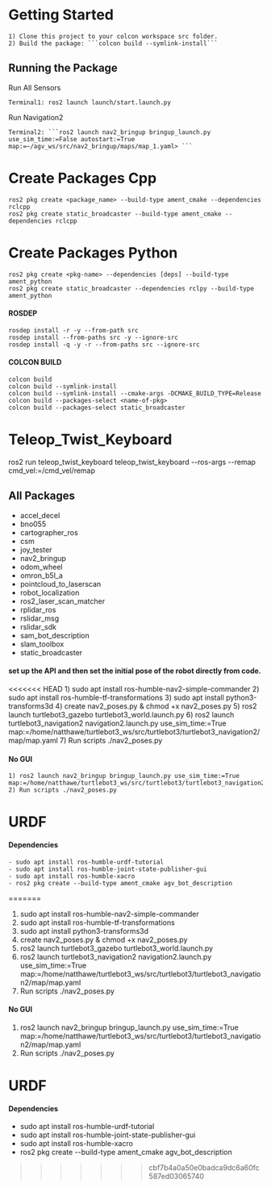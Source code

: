 # Getting Started
    1) Clone this project to your colcon workspace src folder.
    2) Build the package: ```colcon build --symlink-install```

## Running the Package

Run All Sensors
    
    Terminal1: ros2 launch launch/start.launch.py

Run Navigation2
    
    Terminal2: ```ros2 launch nav2_bringup bringup_launch.py use_sim_time:=False autostart:=True map:=~/agv_ws/src/nav2_bringup/maps/map_1.yaml> ```    


# Create Packages Cpp
    ros2 pkg create <package_name> --build-type ament_cmake --dependencies rclcpp
    ros2 pkg create static_broadcaster --build-type ament_cmake --dependencies rclcpp

# Create Packages Python
    ros2 pkg create <pkg-name> --dependencies [deps] --build-type ament_python
    ros2 pkg create static_broadcaster --dependencies rclpy --build-type ament_python

#### ROSDEP
    rosdep install -r -y --from-path src
    rosdep install --from-paths src -y --ignore-src
    rosdep install -q -y -r --from-paths src --ignore-src

#### COLCON BUILD
    colcon build
    colcon build --symlink-install
    colcon build --symlink-install --cmake-args -DCMAKE_BUILD_TYPE=Release
    colcon build --packages-select <name-of-pkg>
    colcon build --packages-select static_broadcaster
    
# Teleop_Twist_Keyboard
ros2 run teleop_twist_keyboard teleop_twist_keyboard --ros-args --remap cmd_vel:=/cmd_vel/remap


## All Packages
- accel_decel
- bno055
- cartographer_ros
- csm
- joy_tester
- nav2_bringup
- odom_wheel
- omron_b5l_a
- pointcloud_to_laserscan
- robot_localization
- ros2_laser_scan_matcher
- rplidar_ros
- rslidar_msg
- rslidar_sdk
- sam_bot_description
- slam_toolbox
- static_broadcaster

#### set up the API and then set the initial pose of the robot directly from code.
<<<<<<< HEAD
    1) sudo apt install ros-humble-nav2-simple-commander
    2) sudo apt install ros-humble-tf-transformations
    3) sudo apt install python3-transforms3d
    4) create nav2_poses.py & chmod +x nav2_poses.py
    5) ros2 launch turtlebot3_gazebo turtlebot3_world.launch.py
    6) ros2 launch turtlebot3_navigation2 navigation2.launch.py use_sim_time:=True map:=/home/natthawe/turtlebot3_ws/src/turtlebot3/turtlebot3_navigation2/map/map.yaml
    7) Run scripts ./nav2_poses.py

#### No GUI
    1) ros2 launch nav2_bringup bringup_launch.py use_sim_time:=True map:=/home/natthawe/turtlebot3_ws/src/turtlebot3/turtlebot3_navigation2/map/map.yaml
    2) Run scripts ./nav2_poses.py

# URDF
#### Dependencies
    - sudo apt install ros-humble-urdf-tutorial
    - sudo apt install ros-humble-joint-state-publisher-gui
    - sudo apt install ros-humble-xacro
    - ros2 pkg create --build-type ament_cmake agv_bot_description
=======

1) sudo apt install ros-humble-nav2-simple-commander
2) sudo apt install ros-humble-tf-transformations
3) sudo apt install python3-transforms3d
4) create nav2_poses.py & chmod +x nav2_poses.py
5) ros2 launch turtlebot3_gazebo turtlebot3_world.launch.py
6) ros2 launch turtlebot3_navigation2 navigation2.launch.py use_sim_time:=True map:=/home/natthawe/turtlebot3_ws/src/turtlebot3/turtlebot3_navigation2/map/map.yaml
7) Run scripts ./nav2_poses.py

#### No GUI
1) ros2 launch nav2_bringup bringup_launch.py use_sim_time:=True map:=/home/natthawe/turtlebot3_ws/src/turtlebot3/turtlebot3_navigation2/map/map.yaml
2) Run scripts ./nav2_poses.py

# URDF
#### Dependencies
- sudo apt install ros-humble-urdf-tutorial
- sudo apt install ros-humble-joint-state-publisher-gui
- sudo apt install ros-humble-xacro
- ros2 pkg create --build-type ament_cmake agv_bot_description
>>>>>>> cbf7b4a0a50e0badca9dc6a60fc587ed03065740
